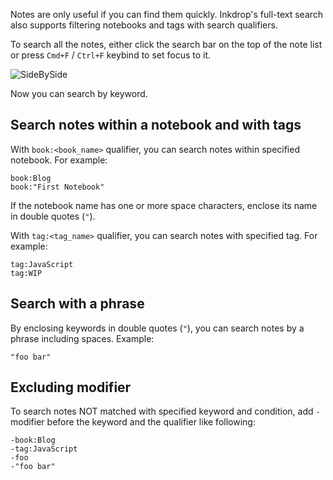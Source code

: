 Notes are only useful if you can find them quickly. Inkdrop's full-text search also supports filtering notebooks and tags with search qualifiers.

To search all the notes, either click the search bar on the top of the note list or press `Cmd+F` / `Ctrl+F` keybind to set focus to it.

![SideBySide](/manual/04-searching_searchbar.png)

Now you can search by keyword.

## Search notes within a notebook and with tags

With `book:<book_name>` qualifier, you can search notes within specified notebook.
For example:

```
book:Blog
book:"First Notebook"
```

If the notebook name has one or more space characters, enclose its name in double quotes (`"`).

With `tag:<tag_name>` qualifier, you can search notes with specified tag.
For example:

```
tag:JavaScript
tag:WIP
```

## Search with a phrase

By enclosing keywords in double quotes (`"`), you can search notes by a phrase including spaces.
Example:

```
"foo bar"
```

## Excluding modifier

To search notes NOT matched with specified keyword and condition, add `-` modifier before the keyword and the qualifier like following:

```
-book:Blog
-tag:JavaScript
-foo
-"foo bar"
```
